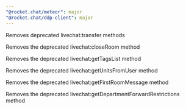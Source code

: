 ```yaml
---
"@rocket.chat/meteor": major
"@rocket.chat/ddp-client": major
---
```


Removes deprecated livechat:transfer methods

Removes the deprecated livechat:closeRoom method

Removes the deprecated livechat:getTagsList method

Removes the deprecated livechat:getUnitsFromUser method

Removes the deprecated livechat:getFirstRoomMessage method

Removes the deprecated livechat:getDepartmentForwardRestrictions method

